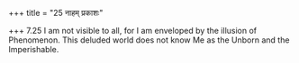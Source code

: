 +++
title = "25 नाहम् प्रकाशः"

+++
7.25 I am not visible to all, for I am enveloped by the illusion of
Phenomenon. This deluded world does not know Me as the Unborn and the
Imperishable.
